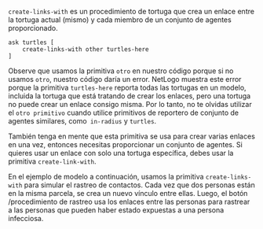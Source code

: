 ﻿`create-links-with` es un procedimiento de tortuga que crea un enlace entre la tortuga actual (mismo) y cada miembro de un conjunto de agentes proporcionado. 



```
ask turtles [
	create-links-with other turtles-here
]
```



Observe que usamos la primitiva `otro` en nuestro código porque si no usamos `otro`, nuestro código daría un error. NetLogo muestra este error porque la primitiva `turtles-here` reporta todas las tortugas en un modelo, incluida la tortuga que está tratando de crear los enlaces, pero una tortuga no puede crear un enlace consigo misma. Por lo tanto, no te olvidas utilizar el `otro primitivo` cuando utilice primitivos de reportero de conjunto de agentes similares, como` in-radius` y `turtles`.



También tenga en mente que esta primitiva se usa para crear varias enlaces en una vez, entonces necesitas proporcionar un conjunto de agentes. Si quieres usar un enlace con solo una tortuga específica, debes usar la primitiva `create-link-with`.



En el ejemplo de modelo a continuación, usamos la primitiva `create-links-with` para simular el rastreo de contactos. Cada vez que dos personas están en la misma parcela, se crea un nuevo vínculo entre ellas. Luego, el botón /procedimiento de rastreo usa los enlaces entre las personas para rastrear a las personas que pueden haber estado expuestas a una persona infecciosa.
